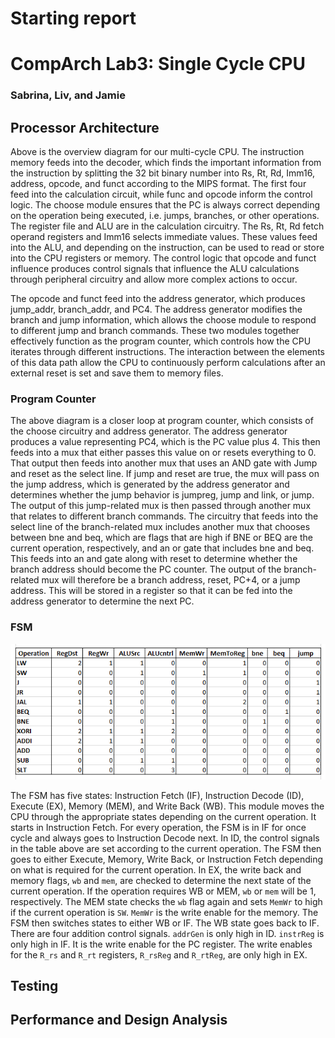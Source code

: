 Starting report
=======
# CompArch Lab3: Single Cycle CPU
### Sabrina, Liv, and Jamie

## Processor Architecture

Above is the overview diagram for our multi-cycle CPU. The instruction memory feeds into the decoder, which finds the important information from the instruction by splitting the 32 bit binary number into Rs, Rt, Rd, Imm16, address, opcode, and funct according to the MIPS format. The first four feed into the calculation circuit, while func and opcode inform the control logic. The choose module ensures that the PC is always correct depending on the operation being executed, i.e. jumps, branches, or other operations. The register file and ALU are in the calculation circuitry. The Rs, Rt, Rd fetch operand registers and Imm16 selects immediate values. These values feed into the ALU, and depending on the instruction, can be used to read or store into the CPU registers or memory. The control logic that opcode and funct influence produces control signals that influence the ALU calculations through peripheral circuitry and allow more complex actions to occur.  

The opcode and funct feed into the address generator, which produces jump_addr, branch_addr, and PC4. The address generator modifies the branch and jump information, which allows the choose module to respond to different jump and branch commands. These two modules together effectively function as the program counter, which controls how the CPU iterates through different instructions. The interaction between the elements of this data path allow the CPU to continuously perform calculations after an external reset is set and save them to memory files. 


### Program Counter 
The above diagram is a closer loop at program counter, which consists of the choose circuitry and address generator. The address generator produces a value representing PC4, which is the PC value plus 4. This then feeds into a mux that either passes this value on or resets everything to 0. That output then feeds into another mux that uses an AND gate with Jump and reset as the select line. If jump and reset are true, the mux will pass on the jump address, which is generated by the address generator and determines whether the jump behavior is jumpreg, jump and link, or jump. The output of this jump-related mux is then passed through another mux that relates to different branch commands. The circuitry that feeds into the select line of the branch-related mux includes another mux that chooses between bne and beq, which are flags that are high if BNE or BEQ are the current operation, respectively, and an or gate that includes bne and beq. This feeds into an and gate along with reset to determine whether the branch address should become the PC counter. The output of the branch-related mux will therefore be a branch address, reset, PC+4, or a jump address. This will be stored in a register so that it can be fed into the address generator to determine the next PC.

### FSM
![](./images/table.PNG)

The FSM has five states: Instruction Fetch (IF), Instruction Decode (ID), Execute (EX), Memory (MEM), and Write Back (WB). This module moves the CPU through the appropriate states depending on the current operation. It starts in Instruction Fetch. For every operation, the FSM is in IF for once cycle and always goes to Instruction Decode next. In ID, the control signals in the table above are set according to the current operation. The FSM then goes to either Execute, Memory, Write Back, or Instruction Fetch depending on what is required for the current operation. In EX, the write back and memory flags, `wb` and `mem`, are checked to determine the next state of the current operation. If the operation requires WB or MEM, `wb` or `mem` will be 1, respectively. The MEM state checks the `wb` flag again and sets `MemWr` to high if the current operation is `SW`. `MemWr` is the write enable for the memory. The FSM then switches states to either WB or IF. The WB state goes back to IF. There are four addition control signals. `addrGen` is only high in ID. `instrReg` is only high in IF. It is the write enable for the PC register. The write enables for the `R_rs` and `R_rt` registers, `R_rsReg` and `R_rtReg`, are only high in EX. 


## Testing
   

## Performance and Design Analysis
   

